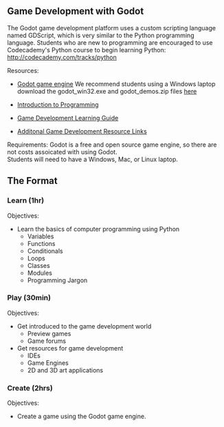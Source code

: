 ## Game Development with Godot

The Godot game development platform uses a custom scripting language named GDScript, which is very similar to the Python programming language.  Students who are new to programming are encouraged to use Codecademy's Python course to begin learning Python: <http://codecademy.com/tracks/python>

Resources:
* [Godot game engine](http://www.godotengine.org/)
    We recommend students using a Windows laptop download the godot_win32.exe and godot_demos.zip files [here](http://www.godotengine.org/projects/godot-engine/documents)

* [Introduction to Programming](https://dl.dropboxusercontent.com/u/9362458/CoderDojoMcDonough/coderdojo_learn.pdf)
* [Game Development Learning Guide](https://github.com/TutorialDoctor/Software_Development)

* [Additonal Game Development Resource Links](Game%20Development%20Resources.md)

Requirements:
Godot is a free and open source game engine, so there are not costs assoicated with using Godot.  
Students will need to have a Windows, Mac, or Linux laptop.

## The Format

### Learn (1hr)
Objectives:

- Learn the basics of computer programming using Python
	- 	Variables
	-  Functions
	-  Conditionals
	-  Loops
	-  Classes
	-  Modules
	-  Programming Jargon

### Play (30min)
Objectives:

- Get introduced to the game development world
	- Preview games
	- Game forums 	
- Get resources for game development
	- IDEs
	- Game Engines
	- 2D and 3D art applications 		

### Create (2hrs)
Objectives:

- Create a game using the Godot game engine.

